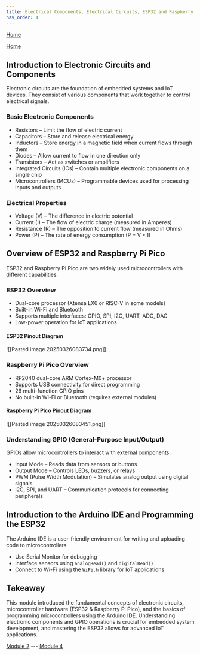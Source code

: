 ```yaml
---
title: Electrical Components, Electrical Circuits, ESP32 and Raspberry Pi Pico
nav_order: 4
---
```

[Home](index.md)

[Home](index.md)

## Introduction to Electronic Circuits and Components
Electronic circuits are the foundation of embedded systems and IoT devices. They consist of various components that work together to control electrical signals.

### Basic Electronic Components
- Resistors – Limit the flow of electric current  
- Capacitors – Store and release electrical energy  
- Inductors – Store energy in a magnetic field when current flows through them  
- Diodes – Allow current to flow in one direction only  
- Transistors – Act as switches or amplifiers  
- Integrated Circuits (ICs) – Contain multiple electronic components on a single chip  
- Microcontrollers (MCUs) – Programmable devices used for processing inputs and outputs  

### Electrical Properties
- Voltage (V) – The difference in electric potential  
- Current (I) – The flow of electric charge (measured in Amperes)  
- Resistance (R) – The opposition to current flow (measured in Ohms)  
- Power (P) – The rate of energy consumption (P = V × I)  
## Overview of ESP32 and Raspberry Pi Pico
ESP32 and Raspberry Pi Pico are two widely used microcontrollers with different capabilities.

### ESP32 Overview
- Dual-core processor (Xtensa LX6 or RISC-V in some models)  
- Built-in Wi-Fi and Bluetooth  
- Supports multiple interfaces: GPIO, SPI, I2C, UART, ADC, DAC  
- Low-power operation for IoT applications  
#### ESP32 Pinout Diagram
![[Pasted image 20250326083734.png]]  

### Raspberry Pi Pico Overview
- RP2040 dual-core ARM Cortex-M0+ processor  
- Supports USB connectivity for direct programming  
- 26 multi-function GPIO pins  
- No built-in Wi-Fi or Bluetooth (requires external modules)  
#### Raspberry Pi Pico Pinout Diagram
![[Pasted image 20250326083451.png]]

### Understanding GPIO (General-Purpose Input/Output)
GPIOs allow microcontrollers to interact with external components.

- Input Mode – Reads data from sensors or buttons  
- Output Mode – Controls LEDs, buzzers, or relays  
- PWM (Pulse Width Modulation) – Simulates analog output using digital signals  
- I2C, SPI, and UART – Communication protocols for connecting peripherals  

## Introduction to the Arduino IDE and Programming the ESP32
The Arduino IDE is a user-friendly environment for writing and uploading code to microcontrollers.

- Use Serial Monitor for debugging  
- Interface sensors using `analogRead()` and `digitalRead()`  
- Connect to Wi-Fi using the `WiFi.h` library for IoT applications  

## Takeaway
This module introduced the fundamental concepts of electronic circuits, microcontroller hardware (ESP32 & Raspberry Pi Pico), and the basics of programming microcontrollers using the Arduino IDE. Understanding electronic components and GPIO operations is crucial for embedded system development, and mastering the ESP32 allows for advanced IoT applications.

[Module 2](module2.md) --- [Module 4](module4.md)
